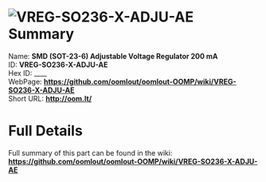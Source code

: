 
![VREG-SO236-X-ADJU-AE](https://github.com/oomlout/oomlout-OOMP/blob/master/parts/VREG-SO236-X-ADJU-AE/VREG-SO236-X-ADJU-AE_420.jpg)   
Summary
=================
  
Name: __SMD (SOT-23-6) Adjustable Voltage Regulator 200 mA__    
ID: __VREG-SO236-X-ADJU-AE__   
Hex ID: ____   
WebPage: __https://github.com/oomlout/oomlout-OOMP/wiki/VREG-SO236-X-ADJU-AE__   
Short URL: __http://oom.lt/__   

Full Details
==========================
Full summary of this part can be found in the wiki:   
__https://github.com/oomlout/oomlout-OOMP/wiki/VREG-SO236-X-ADJU-AE__    

